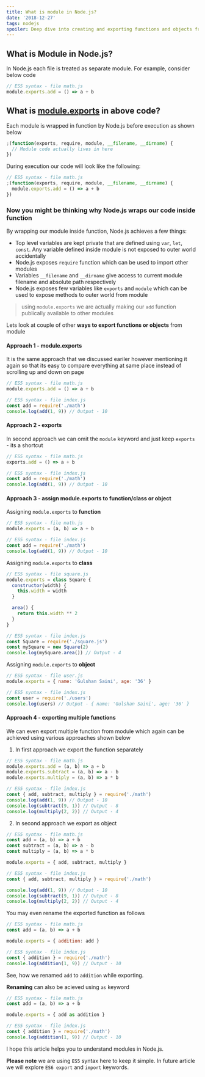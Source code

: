 ```yaml
---
title: What is module in Node.js?
date: '2018-12-27'
tags: nodejs
spoiler: Deep dive into creating and exporting functions and objects from modules
---
```


## What is Module in Node.js?

In Node.js each file is treated as separate module. For example, consider below code

```javascript
// ES5 syntax - file math.js
module.exports.add = () => a + b
```

## What is <u>module.exports</u> in above code?

Each module is wrapped in function by Node.js before execution as shown below

```javascript
;(function(exports, require, module, __filename, __dirname) {
  // Module code actually lives in here
})
```

During execution our code will look like the following:

```javascript
// ES5 syntax - file math.js
;(function(exports, require, module, __filename, __dirname) {
  module.exports.add = () => a + b
})
```

### Now you might be thinking why Node.js wraps our code inside function

By wrapping our module inside function, Node.js achieves a few things:

- Top level variables are kept private that are defined using `var`, `let`, `const`. Any variable defined inside module is not exposed to outer world accidentally
- Node.js exposes `require` function which can be used to import other modules
- Variables `__filename` and `__dirname` give access to current module filename and absolute path respectively
- Node.js exposes few variables like `exports` and `module` which can be used to expose methods to outer world from module

> using `module.exports` we are actually making our `add` function publically available to other modules

Lets look at couple of other **ways to export functions or objects** from module

#### Approach 1 - module.exports

It is the same approach that we discussed eariler however mentioning it again so that its easy to compare everything at same place instead of scrolling up and down on page

```javascript
// ES5 syntax - file math.js
module.exports.add = () => a + b

// ES5 syntax - file index.js
const add = require('./math')
console.log(add(1, 9)) // Output - 10
```

#### Approach 2 - exports

In second approach we can omit the `module` keyword and just keep `exports` - its a shortcut

```javascript
// ES5 syntax - file math.js
exports.add = () => a + b

// ES5 syntax - file index.js
const add = require('./math')
console.log(add(1, 9)) // Output - 10
```

#### Approach 3 - assign module.exports to function/class or object

Assigning `module.exports` to **function**

```javascript
// ES5 syntax - file math.js
module.exports = (a, b) => a + b

// ES5 syntax - file index.js
const add = require('./math')
console.log(add(1, 9)) // Output - 10
```

Assigning `module.exports` to **class**

```javascript
// ES5 syntax - file square.js
module.exports = class Square {
  constructor(width) {
    this.width = width
  }

  area() {
    return this.width ** 2
  }
}

// ES5 syntax - file index.js
const Square = require('./square.js')
const mySquare = new Square(2)
console.log(mySquare.area()) // Output - 4
```

Assigning `module.exports` to **object**

```javascript
// ES5 syntax - file user.js
module.exports = { name: 'Gulshan Saini', age: '36' }

// ES5 syntax - file index.js
const user = require('./users')
console.log(users) // Output - { name: 'Gulshan Saini', age: '36' }
```

#### Approach 4 - exporting multiple functions

We can even export multiple function from module which again can be achieved using various approaches shown below

1. In first approach we export the function separately

```javascript
// ES5 syntax - file math.js
module.exports.add = (a, b) => a + b
module.exports.subtract = (a, b) => a - b
module.exports.multiply = (a, b) => a * b

// ES5 syntax - file index.js
const { add, subtract, multiply } = require('./math')
console.log(add(1, 9)) // Output - 10
console.log(subtract(9, 1)) // Output - 8
console.log(multiply(2, 2)) // Output - 4
```

2. In second approach we export as object

```javascript
// ES5 syntax - file math.js
const add = (a, b) => a + b
const subtract = (a, b) => a - b
const multiply = (a, b) => a * b

module.exports = { add, subtract, multiply }

// ES5 syntax - file index.js
const { add, subtract, multiply } = require('./math')

console.log(add(1, 9)) // Output - 10
console.log(subtract(9, 1)) // Output - 8
console.log(multiply(2, 2)) // Output - 4
```

You may even rename the exported function as follows

```javascript
// ES5 syntax - file math.js
const add = (a, b) => a + b

module.exports = { addition: add }

// ES5 syntax - file index.js
const { addition } = require('./math')
console.log(addition(1, 9)) // Output - 10
```

See, how we renamed `add` to `addition` while exporting.

**Renaming** can also be acieved using `as` keyword

```javascript
// ES5 syntax - file math.js
const add = (a, b) => a + b

module.exports = { add as addition }

// ES5 syntax - file index.js
const { addition } = require('./math')
console.log(addition(1, 9)) // Output - 10
```

I hope this article helps you to understand modules in Node.js.

**Please note** we are using `ES5` syntax here to keep it simple. In future article we will explore `ES6 export` and `import` keywords.
